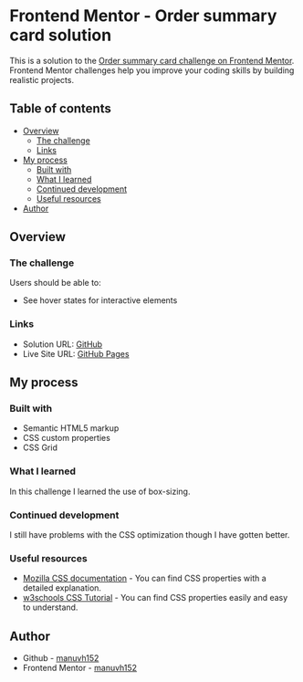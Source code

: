 # Frontend Mentor - Order summary card solution

This is a solution to the [Order summary card challenge on Frontend Mentor](https://www.frontendmentor.io/challenges/order-summary-component-QlPmajDUj). Frontend Mentor challenges help you improve your coding skills by building realistic projects. 

## Table of contents

- [Overview](#overview)
  - [The challenge](#the-challenge)
  - [Links](#links)
- [My process](#my-process)
  - [Built with](#built-with)
  - [What I learned](#what-i-learned)
  - [Continued development](#continued-development)
  - [Useful resources](#useful-resources)
- [Author](#author)

## Overview

### The challenge

Users should be able to:

- See hover states for interactive elements


### Links

- Solution URL: [GitHub](https://github.com/manuvh152/Order-Summary-Component)
- Live Site URL: [GitHub Pages](https://manuvh152.github.io/Order-Summary-Component/)


## My process

### Built with

- Semantic HTML5 markup
- CSS custom properties
- CSS Grid


### What I learned

In this challenge I learned the use of box-sizing.


### Continued development

I still have problems with the CSS optimization though I have gotten better.


### Useful resources

- [Mozilla CSS documentation](https://developer.mozilla.org/es/docs/Web/CSS) - You can find CSS properties with a detailed explanation.
- [w3schools CSS Tutorial](https://www.w3schools.com/css/default.asp) - You can find CSS properties easily and easy to understand.


## Author

- Github - [manuvh152](https://github.com/manuvh152)
- Frontend Mentor - [manuvh152](https://www.frontendmentor.io/profile/manuvh152)